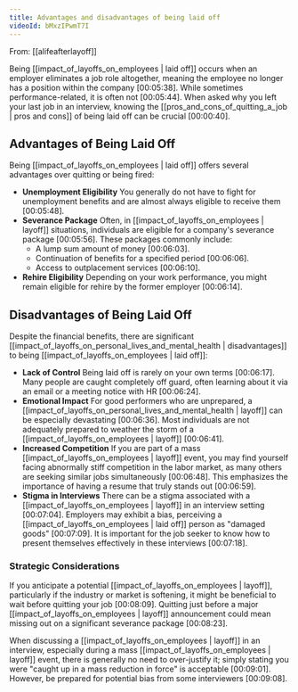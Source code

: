 ```yaml
---
title: Advantages and disadvantages of being laid off
videoId: bMxzIPwmT7I
---
```


From: [[alifeafterlayoff]] <br/> 

Being [[impact_of_layoffs_on_employees | laid off]] occurs when an employer eliminates a job role altogether, meaning the employee no longer has a position within the company <a class="yt-timestamp" data-t="00:05:38">[00:05:38]</a>. While sometimes performance-related, it is often not <a class="yt-timestamp" data-t="00:05:44">[00:05:44]</a>. When asked why you left your last job in an interview, knowing the [[pros_and_cons_of_quitting_a_job | pros and cons]] of being laid off can be crucial <a class="yt-timestamp" data-t="00:00:40">[00:00:40]</a>.

## Advantages of Being Laid Off

Being [[impact_of_layoffs_on_employees | laid off]] offers several advantages over quitting or being fired:

*   **Unemployment Eligibility** You generally do not have to fight for unemployment benefits and are almost always eligible to receive them <a class="yt-timestamp" data-t="00:05:48">[00:05:48]</a>.
*   **Severance Package** Often, in [[impact_of_layoffs_on_employees | layoff]] situations, individuals are eligible for a company's severance package <a class="yt-timestamp" data-t="00:05:56">[00:05:56]</a>. These packages commonly include:
    *   A lump sum amount of money <a class="yt-timestamp" data-t="00:06:03">[00:06:03]</a>.
    *   Continuation of benefits for a specified period <a class="yt-timestamp" data-t="00:06:06">[00:06:06]</a>.
    *   Access to outplacement services <a class="yt-timestamp" data-t="00:06:10">[00:06:10]</a>.
*   **Rehire Eligibility** Depending on your work performance, you might remain eligible for rehire by the former employer <a class="yt-timestamp" data-t="00:06:14">[00:06:14]</a>.

## Disadvantages of Being Laid Off

Despite the financial benefits, there are significant [[impact_of_layoffs_on_personal_lives_and_mental_health | disadvantages]] to being [[impact_of_layoffs_on_employees | laid off]]:

*   **Lack of Control** Being laid off is rarely on your own terms <a class="yt-timestamp" data-t="00:06:17">[00:06:17]</a>. Many people are caught completely off guard, often learning about it via an email or a meeting notice with HR <a class="yt-timestamp" data-t="00:06:24">[00:06:24]</a>.
*   **Emotional Impact** For good performers who are unprepared, a [[impact_of_layoffs_on_personal_lives_and_mental_health | layoff]] can be especially devastating <a class="yt-timestamp" data-t="00:06:36">[00:06:36]</a>. Most individuals are not adequately prepared to weather the storm of a [[impact_of_layoffs_on_employees | layoff]] <a class="yt-timestamp" data-t="00:06:41">[00:06:41]</a>.
*   **Increased Competition** If you are part of a mass [[impact_of_layoffs_on_employees | layoff]] event, you may find yourself facing abnormally stiff competition in the labor market, as many others are seeking similar jobs simultaneously <a class="yt-timestamp" data-t="00:06:48">[00:06:48]</a>. This emphasizes the importance of having a resume that truly stands out <a class="yt-timestamp" data-t="00:06:59">[00:06:59]</a>.
*   **Stigma in Interviews** There can be a stigma associated with a [[impact_of_layoffs_on_employees | layoff]] in an interview setting <a class="yt-timestamp" data-t="00:07:04">[00:07:04]</a>. Employers may exhibit a bias, perceiving a [[impact_of_layoffs_on_employees | laid off]] person as "damaged goods" <a class="yt-timestamp" data-t="00:07:09">[00:07:09]</a>. It is important for the job seeker to know how to present themselves effectively in these interviews <a class="yt-timestamp" data-t="00:07:18">[00:07:18]</a>.

### Strategic Considerations

If you anticipate a potential [[impact_of_layoffs_on_employees | layoff]], particularly if the industry or market is softening, it might be beneficial to wait before quitting your job <a class="yt-timestamp" data-t="00:08:09">[00:08:09]</a>. Quitting just before a major [[impact_of_layoffs_on_employees | layoff]] announcement could mean missing out on a significant severance package <a class="yt-timestamp" data-t="00:08:23">[00:08:23]</a>.

When discussing a [[impact_of_layoffs_on_employees | layoff]] in an interview, especially during a mass [[impact_of_layoffs_on_employees | layoff]] event, there is generally no need to over-justify it; simply stating you were "caught up in a mass reduction in force" is acceptable <a class="yt-timestamp" data-t="00:09:01">[00:09:01]</a>. However, be prepared for potential bias from some interviewers <a class="yt-timestamp" data-t="00:09:08">[00:09:08]</a>.
